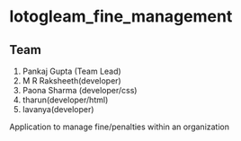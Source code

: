 # lotogleam_fine_management
## Team
  1. Pankaj Gupta (Team Lead)
  2. M R Raksheeth(developer)
  3. Paona Sharma (developer/css)
  4. tharun(developer/html)
  6. lavanya(developer)

Application to manage fine/penalties within an organization
  
  